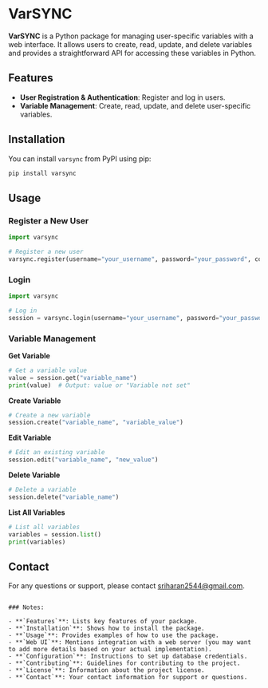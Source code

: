 # VarSYNC

**VarSYNC** is a Python package for managing user-specific variables with a web interface. It allows users to create, read, update, and delete variables and provides a straightforward API for accessing these variables in Python.

## Features

- **User Registration & Authentication**: Register and log in users.
- **Variable Management**: Create, read, update, and delete user-specific variables.

## Installation

You can install `varsync` from PyPI using pip:

```bash
pip install varsync
```

## Usage

### Register a New User

```python
import varsync

# Register a new user
varsync.register(username="your_username", password="your_password", confirm_password="your_password")
```

### Login

```python
import varsync

# Log in
session = varsync.login(username="your_username", password="your_password")
```

### Variable Management

**Get Variable**

```python
# Get a variable value
value = session.get("variable_name")
print(value)  # Output: value or "Variable not set"
```

**Create Variable**

```python
# Create a new variable
session.create("variable_name", "variable_value")
```

**Edit Variable**

```python
# Edit an existing variable
session.edit("variable_name", "new_value")
```

**Delete Variable**

```python
# Delete a variable
session.delete("variable_name")
```

**List All Variables**

```python
# List all variables
variables = session.list()
print(variables)
```

## Contact

For any questions or support, please contact [sriharan2544@gmail.com](mailto:sriharan2544@gmail.com).
```

### Notes:

- **`Features`**: Lists key features of your package.
- **`Installation`**: Shows how to install the package.
- **`Usage`**: Provides examples of how to use the package.
- **`Web UI`**: Mentions integration with a web server (you may want to add more details based on your actual implementation).
- **`Configuration`**: Instructions to set up database credentials.
- **`Contributing`**: Guidelines for contributing to the project.
- **`License`**: Information about the project license.
- **`Contact`**: Your contact information for support or questions.
